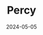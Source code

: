 ---
date: 2024-05-05
featured_image: Percy-20240615-16.jpg
title: Percy
description: 
tags: ["percy"]
---